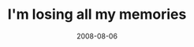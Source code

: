 ---
layout: base.njk
title : 'I&#39;m losing all my memories' 
view_title : 'I&#39;m losing all my memories' 
year : '2008' 
date : '2008-08-06' 
img_file : '/drawing/imlosingallmymemories.jpg' 
html_file : 'imlosingallmymemories' 
next_html : 'newlove.html' 
year_order : '338' 
permalink : "title/{{html_file}}.html"
---